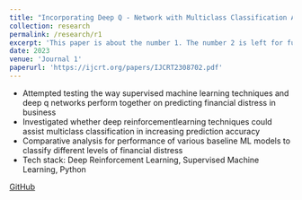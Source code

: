 ```yaml
---
title: "Incorporating Deep Q - Network with Multiclass Classification Algorithms"
collection: research
permalink: /research/r1
excerpt: 'This paper is about the number 1. The number 2 is left for future work.'
date: 2023
venue: 'Journal 1'
paperurl: 'https://ijcrt.org/papers/IJCRT2308702.pdf'
---
```

- Attempted testing the way supervised machine learning techniques and deep q networks
perform together on predicting financial distress in business
- Investigated whether deep reinforcementlearning techniques could assist multiclass classification in increasing prediction accuracy
- Comparative analysis for performance of various baseline ML models to classify different levels of financial distress
- Tech stack: Deep Reinforcement Learning, Supervised Machine Learning, Python

[GitHub](http://academicpages.github.io/files/paper1.pdf)
